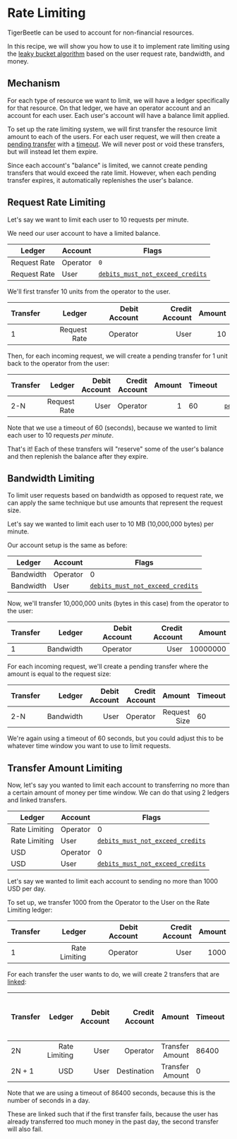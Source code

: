# Rate Limiting

TigerBeetle can be used to account for non-financial resources.

In this recipe, we will show you how to use it to implement rate limiting using the
[leaky bucket algorithm](https://en.wikipedia.org/wiki/Leaky_bucket) based on the user request rate,
bandwidth, and money.

## Mechanism

For each type of resource we want to limit, we will have a ledger specifically for that resource. On
that ledger, we have an operator account and an account for each user. Each user's account will have
a balance limit applied.

To set up the rate limiting system, we will first transfer the resource limit amount to each of the
users. For each user request, we will then create a
[pending transfer](../two-phase-transfers.md#reserve-funds-pending-transfer) with a
[timeout](../two-phase-transfers.md#expire-pending-transfer). We will never post or void these
transfers, but will instead let them expire.

Since each account's "balance" is limited, we cannot create pending transfers that would exceed the
rate limit. However, when each pending transfer expires, it automatically replenishes the user's
balance.

## Request Rate Limiting

Let's say we want to limit each user to 10 requests per minute.

We need our user account to have a limited balance.

| Ledger       | Account  | Flags                                                                                              |
| ------------ | -------- | -------------------------------------------------------------------------------------------------- |
| Request Rate | Operator | `0`                                                                                                |
| Request Rate | User     | [`debits_must_not_exceed_credits`](../../reference/account.md#flagsdebits_must_not_exceed_credits) |

We'll first transfer 10 units from the operator to the user.

| Transfer |       Ledger | Debit Account | Credit Account | Amount |
| -------- | -----------: | ------------: | -------------: | -----: |
| 1        | Request Rate |      Operator |           User |     10 |

Then, for each incoming request, we will create a pending transfer for 1 unit back to the operator
from the user:

| Transfer |       Ledger | Debit Account | Credit Account | Amount | Timeout |                                                 Flags |
| -------- | -----------: | ------------: | -------------: | -----: | ------- | ----------------------------------------------------: |
| 2-N      | Request Rate |          User |       Operator |      1 | 60      | [`pending`](../../reference/transfer.md#flagspending) |

Note that we use a timeout of 60 (seconds), because we wanted to limit each user to 10 requests _per
minute_.

That's it! Each of these transfers will "reserve" some of the user's balance and then replenish the
balance after they expire.

## Bandwidth Limiting

To limit user requests based on bandwidth as opposed to request rate, we can apply the same
technique but use amounts that represent the request size.

Let's say we wanted to limit each user to 10 MB (10,000,000 bytes) per minute.

Our account setup is the same as before:

| Ledger    | Account  | Flags                                                                                              |
| --------- | -------- | -------------------------------------------------------------------------------------------------- |
| Bandwidth | Operator | 0                                                                                                  |
| Bandwidth | User     | [`debits_must_not_exceed_credits`](../../reference/account.md#flagsdebits_must_not_exceed_credits) |

Now, we'll transfer 10,000,000 units (bytes in this case) from the operator to the user:

| Transfer |    Ledger | Debit Account | Credit Account |   Amount |
| -------- | --------: | ------------: | -------------: | -------: |
| 1        | Bandwidth |      Operator |           User | 10000000 |

For each incoming request, we'll create a pending transfer where the amount is equal to the request
size:

| Transfer |    Ledger | Debit Account | Credit Account |       Amount | Timeout |                                                 Flags |
| -------- | --------: | ------------: | -------------: | -----------: | ------- | ----------------------------------------------------: |
| 2-N      | Bandwidth |          User |       Operator | Request Size | 60      | [`pending`](../../reference/transfer.md#flagspending) |

We're again using a timeout of 60 seconds, but you could adjust this to be whatever time window you
want to use to limit requests.

## Transfer Amount Limiting

Now, let's say you wanted to limit each account to transferring no more than a certain amount of
money per time window. We can do that using 2 ledgers and linked transfers.

| Ledger        | Account  | Flags                                                                                              |
| ------------- | -------- | -------------------------------------------------------------------------------------------------- |
| Rate Limiting | Operator | 0                                                                                                  |
| Rate Limiting | User     | [`debits_must_not_exceed_credits`](../../reference/account.md#flagsdebits_must_not_exceed_credits) |
| USD           | Operator | 0                                                                                                  |
| USD           | User     | [`debits_must_not_exceed_credits`](../../reference/account.md#flagsdebits_must_not_exceed_credits) |

Let's say we wanted to limit each account to sending no more than 1000 USD per day.

To set up, we transfer 1000 from the Operator to the User on the Rate Limiting ledger:

| Transfer |        Ledger | Debit Account | Credit Account | Amount |
| -------- | ------------: | ------------: | -------------: | -----: |
| 1        | Rate Limiting |      Operator |           User |   1000 |

For each transfer the user wants to do, we will create 2 transfers that are
[linked](../../reference/requests/README.md#linked-events):

| Transfer |        Ledger | Debit Account | Credit Account |          Amount | Timeout |                                                                        Flags (Note `\|` sets multiple flags) |
| -------- | ------------: | ------------: | -------------: | --------------: | ------- | -----------------------------------------------------------------------------------------------------------: |
| 2N       | Rate Limiting |          User |       Operator | Transfer Amount | 86400   | [`pending`](../../reference/transfer.md#flagspending) \| [`linked`](../../reference/transfer.md#flagslinked) |
| 2N + 1   |           USD |          User |    Destination | Transfer Amount | 0       |                                                                                                            0 |

Note that we are using a timeout of 86400 seconds, because this is the number of seconds in a day.

These are linked such that if the first transfer fails, because the user has already transferred too
much money in the past day, the second transfer will also fail.
